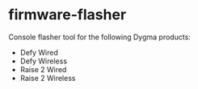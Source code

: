 # firmware-flasher

Console flasher tool for the following Dygma products:

- Defy Wired
- Defy Wireless
- Raise 2 Wired
- Raise 2 Wireless
